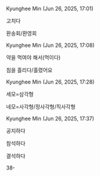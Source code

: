 Kyunghee Min (Jun 26, 2025, 17:01)

고치다

환송회/환영회

Kyunghee Min (Jun 26, 2025, 17:08)

약을 먹여야 해서(먹이다)

침을 흘리다/흘렸어요

Kyunghee Min (Jun 26, 2025, 17:28)

세모=삼각형

네모=사각형/정사각형/직사각형

Kyunghee Min (Jun 26, 2025, 17:37)

공지하다

참석하다

결석하다

38-